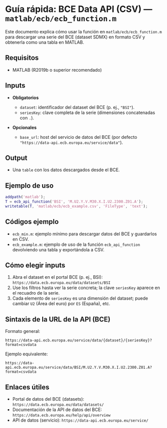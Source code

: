 # Guía rápida: BCE Data API (CSV) — `matlab/ecb/ecb_function.m`

Este documento explica cómo usar la función en `matlab/ecb/ecb_function.m` para descargar una serie del BCE (dataset SDMX) en formato CSV y obtenerla como una tabla en MATLAB.

## Requisitos
- MATLAB (R2019b o superior recomendado)

## Inputs
- **Obligatorios**
  - `dataset`: identificador del dataset del BCE (p. ej., `"BSI"`).
  - `seriesKey`: clave completa de la serie (dimensiones concatenadas con `.`).

- **Opcionales**
  - `base_url`: host del servicio de datos del BCE (por defecto `"https://data-api.ecb.europa.eu/service/data"`).

## Output
- Una `table` con los datos descargados desde el BCE.

## Ejemplo de uso
```matlab
addpath('matlab');
T = ecb_api_function('BSI', 'M.U2.Y.V.M30.X.I.U2.2300.Z01.A');
writetable(T, 'matlab/ecb/ecb_example.csv', 'FileType', 'text');
```

## Códigos ejemplo 
- `ecb_min.m`: ejemplo mínimo para descargar datos del BCE y guardarlos en CSV.
- `ecb_example.m`: ejemplo de uso de la función `ecb_api_function` devolviendo una tabla y exportándola a CSV.

## Cómo elegir inputs
1) Abra el dataset en el portal BCE (p. ej., BSI): `https://data.ecb.europa.eu/data/datasets/BSI`
2) Use los filtros hasta ver la serie concreta; la clave `seriesKey` aparece en el recuadro de la serie.
3) Cada elemento de `seriesKey` es una dimensión del dataset; puede cambiar `U2` (Área del euro) por `ES` (España), etc. 

## Sintaxis de la URL de la API (BCE)
Formato general:
```
https://data-api.ecb.europa.eu/service/data/{dataset}/{seriesKey}?format=csvdata
```

Ejemplo equivalente:
```
https://data-api.ecb.europa.eu/service/data/BSI/M.U2.Y.V.M30.X.I.U2.2300.Z01.A?format=csvdata
```

## Enlaces útiles
- Portal de datos del BCE (datasets): `https://data.ecb.europa.eu/data/datasets/`
- Documentación de la API de datos del BCE: `https://data.ecb.europa.eu/help/api/overview`
- API de datos (servicio): `https://data-api.ecb.europa.eu/service/`


